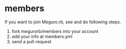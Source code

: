 # members

If you want to join Meguro.rb, see and do following steps.

1. fork megurorb/members into your account
1. add your info at members.yml
1. send a pull-request
